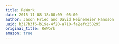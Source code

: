 ```yaml
---
title: ReWork
date: 2015-11-08 18:00:09 -05:00
author: Jason Fried and David Heinemeier Hansson
uuid: b317b3f6-b19e-4f20-a710-fa2efc258295
original_title: ReWork
amazon: true
---
```


